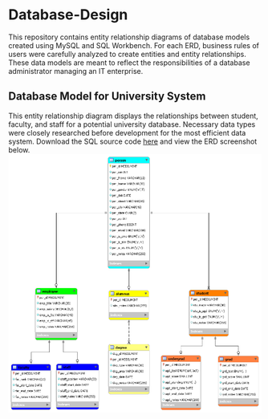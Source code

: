 # Database-Design
This repository contains entity relationship diagrams of database models created using MySQL and SQL Workbench. For each ERD, business rules of users were carefully analyzed to create entities and entity relationships. These data models are meant to reflect the responsibilities of a database administrator managing an IT enterprise. 

## Database Model for University System
This entity relationship diagram displays the relationships between student, faculty, and staff for a potential university database. Necessary data types were closely researched before development for the most efficient data system. Download the SQL source code [here](a2.sql) and view the ERD screenshot below.
![a2](a2.png)
